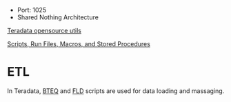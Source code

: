 - Port: 1025
- Shared Nothing Architecture

[Teradata opensource utils](https://teradata.github.io/)

[Scripts, Run Files, Macros, and Stored Procedures](https://github.com/davidkhala/databases/blob/main/teradata/stored-procedures.md)

# ETL
In Teradata, [BTEQ](./BTEQ.md) and [FLD](./FLD.md) scripts are used for data loading and massaging.



